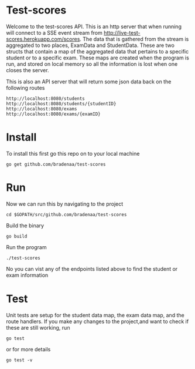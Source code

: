 # Test-scores
Welcome to the test-scores API. This is an http server that when running will connect to a SSE event stream from http://live-test-scores.herokuapp.com/scores. The data that is gathered from the stream is aggregated to two places, ExamData and StudentData. These are two structs that contain a map of the aggregated data that pertains to a specific student or to a specific exam. These maps are created when the program is run, and stored on local memory so all the information is lost when one closes the server.

This is also an API server that will return some json data back on the following routes

```
http://localhost:8080/students
http://localhost:8080/students/{studentID}
http://localhost:8080/exams
http://localhost:8080/exams/{examID}
```

# Install

To install this first go this repo on to your local machine

``` go get github.com/bradenaa/test-scores ```

# Run

Now we can run this by navigating to the project

``` cd $GOPATH/src/github.com/bradenaa/test-scores ```

Build the binary

``` go build ```

Run the program

``` ./test-scores ```

No you can vist any of the endpoints listed above to find the student or exam information

# Test

Unit tests are setup for the student data map, the exam data map, and the route handlers. If you make any changes to the project,and want to check if these are still working, run

```go test```

or for more details

```go test -v```